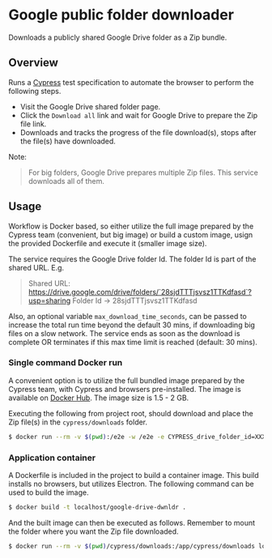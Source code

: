 # Google public folder downloader
Downloads a publicly shared Google Drive folder as a Zip bundle.

## Overview
Runs a [Cypress](https://www.cypress.io/) test specification to automate the browser to perform the following steps.

* Visit the Google Drive shared folder page.
* Click the `Download all` link and wait for Google Drive to prepare the Zip file link.
* Downloads and tracks the progress of the file download(s), stops after the file(s) have downloaded.

Note:
> For big folders, Google Drive prepares multiple Zip files. This service downloads all of them.

## Usage
Workflow is Docker based, so either utilize the full image prepared by the Cypress team (convenient, but big image) or build a custom image, usign the provided Dockerfile and execute it (smaller image size).

The service requires the Google Drive folder Id. The folder Id is part of the shared URL. E.g.

> Shared URL: https://drive.google.com/drive/folders/`28sjdTTTjsvsz1TTKdfasd`?usp=sharing
> Folder Id -> 28sjdTTTjsvsz1TTKdfasd

Also, an optional variable `max_download_time_seconds`, can be passed to increase the total run time beyond the default 30 mins, if downloading big files on a slow network. The service ends as soon as the download is complete OR terminates if this max time limit is reached (default: 30 mins).

### Single command Docker run
A convenient option is to utilize the full bundled image prepared by the Cypress team, with Cypress and browsers pre-installed. The image is available on [Docker Hub](https://hub.docker.com/r/cypress/included). The image size is 1.5 - 2 GB.

Executing the following from project root, should download and place the Zip file(s) in the `cypress/downloads` folder.
```sh
$ docker run --rm -v $(pwd):/e2e -w /e2e -e CYPRESS_drive_folder_id=XXX -e CYPRESS_max_download_time_secs=1800 cypress/included
```

### Application container
A Dockerfile is included in the project to build a container image. This build installs no browsers, but utilizes Electron. The following command can be used to build the image.

```sh
$ docker build -t localhost/google-drive-dwnldr .
```

And the built image can then be executed as follows. Remember to mount the folder where you want the Zip file downloaded.

```sh
$ docker run --rm -v $(pwd)/cypress/downloads:/app/cypress/downloads localhost/google-drive-dwnldr run --env drive_folder_id=28sjdTTTjsvsz1TTKdfasd
```
